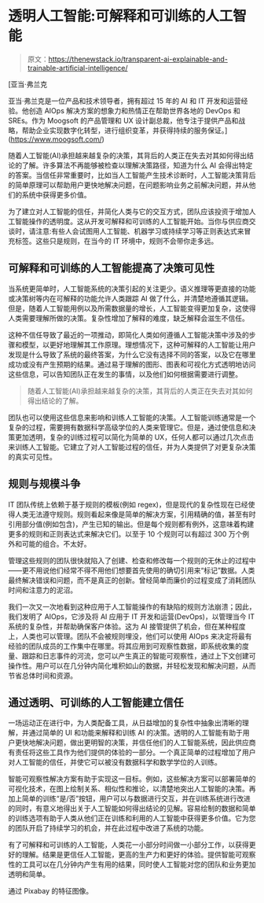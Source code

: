 # 透明人工智能:可解释和可训练的人工智能

> 原文：<https://thenewstack.io/transparent-ai-explainable-and-trainable-artificial-intelligence/>

[](https://www.moogsoft.com/)

 [亚当·弗兰克

亚当·弗兰克是一位产品和技术领导者，拥有超过 15 年的 AI 和 IT 开发和运营经验。他创造 AIOps 解决方案的想象力和热情正在帮助世界各地的 DevOps 和 SREs。作为 Moogsoft 的产品管理和 UX 设计副总裁，他专注于提供产品和战略，帮助企业实现数字化转型，进行组织变革，并获得持续的服务保证。](https://www.moogsoft.com/) [](https://www.moogsoft.com/)

随着人工智能(AI)承担越来越复杂的决策，其背后的人类正在失去对其如何得出结论的了解。许多算法不再能够被检查以理解决策路径，知道为什么 AI 会得出特定的答案。当信任非常重要时，比如当人工智能产生技术诊断时，人工智能决策背后的简单原理可以帮助用户更快地解决问题，在问题影响业务之前解决问题，并从他们的系统中获得更多价值。

为了建立对人工智能的信任，并简化人类与它的交互方式，团队应该投资于增加人工智能操作的透明度。这从开发可解释和可训练的人工智能开始。当你与供应商交谈时，请注意:有些人会试图用人工智能、机器学习或持续学习等正则表达式来冒充标签。这些只是规则，在当今的 IT 环境中，规则不会带你走多远。

## 可解释和可训练的人工智能提高了决策可见性

当系统更简单时，人工智能系统的决策引起的关注更少。语义推理等更直接的功能或决策树等内在可解释的功能允许人类跟踪 AI 做了什么，并清楚地遵循其逻辑。但是，随着人工智能用例以及所需数据量的增长，人工智能变得更加复杂，这使得人类需要理解所做的决策。复杂性增加了解释的难度，缺乏解释会滋生不信任。

这种不信任导致了最近的一项推动，即简化人类如何遵循人工智能决策中涉及的步骤和模型，以更好地理解其工作原理。理想情况下，这种可解释的人工智能让用户发现是什么导致了系统的最终答案，为什么它没有选择不同的答案，以及它在哪里成功或没有产生预期的结果。通过易于理解的图形、图表和可视化方式透明地访问这些信息，可以告知团队正在发生的事情，以及他们如何根据需要进行调整。

> 随着人工智能(AI)承担越来越复杂的决策，其背后的人类正在失去对其如何得出结论的了解。

团队也可以使用这些信息来影响和训练人工智能的决策。人工智能训练通常是一个复杂的过程，需要拥有数据科学高级学位的人类来管理它。但是，通过使信息和决策更加透明，复杂的训练过程可以简化为简单的 UX，任何人都可以通过几次点击来训练人工智能。它建立了对人工智能过程的信任，并为人类提供了对更复杂决策的真实可见性。

## 规则与规模斗争

IT 团队传统上依赖于基于规则的模板(例如 regex)，但是现代的复杂性现在已经使得人类无法遵守规则。规则看起来像是简单的解决方案，引用精确的值，甚至有时引用部分值(例如包含)，产生已知的输出。但是每个规则都有例外，这意味着构建更多的规则和正则表达式来解决它们。以至于 10 个规则可以有超过 300 万个例外和可能的组合。不太好。

管理这些规则的团队很快就陷入了创建、检查和修改每一个规则的无休止的过程中——更不用说他们经常不得不用他们想要首先使用的确切引用来“标记”数据。人类最终解决错误和问题，而不是真正的创新。曾经简单而廉价的过程变成了消耗团队时间和注意力的泥沼。

我们一次又一次地看到这种应用于人工智能操作的有缺陷的规则方法崩溃；因此，我们发明了 AIOps，它涉及将 AI 应用于 IT 开发和运营(DevOps)，以管理当今 IT 系统的复杂性，并帮助确保客户体验。这为 AI 接管提供了机会，但在某种程度上，人类也可以管理。团队不会被规则埋没，他们可以使用 AIOps 来决定将最有经验的团队成员的工作集中在哪里。将其应用到可观察性数据，即系统收集的度量、跟踪和日志事件的河流，您可以产生真正的智能可观察性，通过上下文创建可操作性。用户可以在几分钟内简化堆积如山的数据，并轻松发现和解决问题，从而节省总体时间和资源。

## 通过透明、可训练的人工智能建立信任

一场运动正在进行中，为人类配备工具，从日益增加的复杂性中抽象出清晰的理解，并通过简单的 UI 和功能来解释和训练 AI 的决策。透明的人工智能有助于用户更快地解决问题，做出更明智的决策，并信任他们的人工智能系统，因此供应商有责任将这些工具作为他们提供的体验的一部分。一个真正简单的过程增加了用户对人工智能的信任，并使它可以被没有数据科学和数学学位的人训练。

智能可观察性解决方案有助于实现这一目标。例如，这些解决方案可以部署简单的可视化技术，在图上绘制关系、相似性和推论，以清楚地突出人工智能的决策。再加上简单的训练“是/否”按钮，用户可以与数据进行交互，并在训练系统进行改进的同时，有意义地得出关于人工智能如何得出结论的见解。容易绘制的数据和简单的训练选项有助于人类从他们正在训练和利用的人工智能中获得更多价值。它为您的团队开启了持续学习的机会，并在此过程中改进了系统的功能。

有了可解释和可训练的人工智能，人类花一小部分时间做一小部分工作，以获得更好的理解。结果是更信任人工智能，更高的生产力和更好的体验。提供智能可观察性的工具可以在几分钟内产生有用的结果，同时使人工智能对您的团队和业务更加透明和简单。

通过 Pixabay 的特征图像。

<svg xmlns:xlink="http://www.w3.org/1999/xlink" viewBox="0 0 68 31" version="1.1"><title>Group</title> <desc>Created with Sketch.</desc></svg>